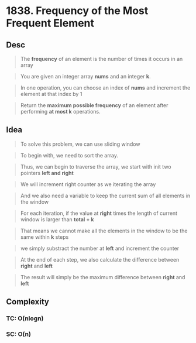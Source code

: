 # 1838. Frequency of the Most Frequent Element

## Desc

> The **frequency** of an element is the number of times it occurs in an array

> You are given an integer array **nums** and an integer **k**.

> In one operation, you can choose an index of **nums** and increment the element at that index by 1

> Return the **maximum possible frequency** of an element after performing **at most k** operations.

## Idea

> To solve this problem, we can use sliding window

> To begin with, we need to sort the array.

> Thus, we can begin to traverse the array, we start with init two pointers **left and right**

> We will increment right counter as we iterating the array

> And we also need a variable to keep the current sum of all elements in the window

> For each iteration, if the value at **right** times the length of current window is larger than **total + k**

> That means we cannot make all the elements in the window to be the same within **k** steps

> we simply substract the number at **left** and increment the counter

> At the end of each step, we also calculate the difference between **right** and **left**

> The result will simply be the maximum difference between **right** and **left**

## Complexity

### TC: O(nlogn)

### SC: O(n)